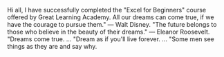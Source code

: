 Hi all, 
I have successfully completed the "Excel for Beginners" course offered by Great Learning Academy. 
 All our dreams can come true, if we have the courage to pursue them." — Walt Disney.
"The future belongs to those who believe in the beauty of their dreams." — Eleanor Roosevelt.
"Dreams come true. ...
"Dream as if you'll live forever. ...
"Some men see things as they are and say why.
